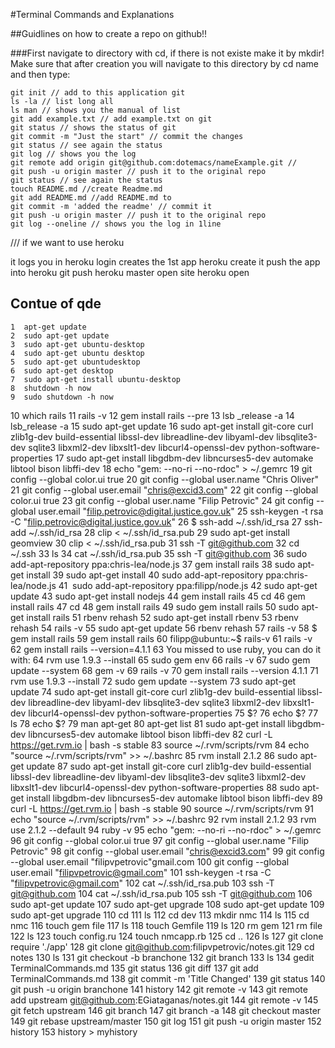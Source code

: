 #Terminal Commands and Explanations

##Guidlines on how to create a repo on github!!

###First navigate to directory with cd, if there is not existe make it by mkdir! Make sure that after creation you will navigate to this directory by cd name and then type:

    git init // add to this application git
    ls -la // list long all
    ls man // shows you the manual of list
    git add example.txt // add example.txt on git
    git status // shows the status of git
    git commit -m "Just the start" // commit the changes
    git status // see again the status
    git log // shows you the log
    git remote add origin git@github.com:dotemacs/nameExample.git //
    git push -u origin master // push it to the original repo
    git status // see again the status
    touch README.md //create Readme.md
    git add README.md //add README.md to 
    git commit -m 'added the readme' // commit it
    git push -u origin master // push it to the original repo
    git log --oneline // shows you the log in 1line

/// if we want to use heroku

it logs you in    heroku login
creates the 1st app    heroku create
it push the app into heroku    git push heroku master
open site    heroku open


## Contue of qde 

    1  apt-get update
    2  sudo apt-get update
    3  sudo apt-get ubuntu-desktop
    4  sudo apt-get ubuntu desktop
    5  sudo apt-get ubuntudesktop
    6  sudo apt-get desktop
    7  sudo apt-get install ubuntu-desktop
    8  shutdown -h now
    9  sudo shutdown -h now
   10  which rails
   11  rails -v
   12  gem  install rails --pre
   13  lsb _release -a 
   14  lsb_release -a
   15  sudo apt-get update
   16  sudo apt-get install git-core curl zlib1g-dev build-essential libssl-dev libreadline-dev libyaml-dev libsqlite3-dev sqlite3 libxml2-dev libxslt1-dev libcurl4-openssl-dev python-software-properties
   17  sudo apt-get install libgdbm-dev libncurses5-dev automake libtool bison libffi-dev
   18  echo "gem: --no-ri --no-rdoc" > ~/.gemrc
   19  git config --global color.ui true
   20  git config --global user.name "Chris Oliver"
   21  git config --global user.email "chris@excid3.com"
   22  git config --global color.ui true
   23  git config --global user.name "Filip Petrovic"
   24  git config --global user.email "filip.petrovic@digital.justice.gov.uk"
   25  ssh-keygen -t rsa -C "filip.petrovic@digital.justice.gov.uk"
   26  $ ssh-add ~/.ssh/id_rsa
   27  ssh-add ~/.ssh/id_rsa
   28  clip < ~/.ssh/id_rsa.pub
   29  sudo apt-get install geomview
   30  clip < ~/.ssh/id_rsa.pub
   31  ssh -T git@github.com
   32  cd ~/.ssh
   33  ls
   34  cat ~/.ssh/id_rsa.pub
   35  ssh -T git@github.com
   36  sudo add-apt-repository ppa:chris-lea/node.js
   37  gem install rails
   38  sudo apt-get install <selceted package>
   39  sudo apt-get install <ruby>
   40  sudo add-apt-repository ppa:chris-lea/node.js
   41  
sudo add-apt-repository ppa:filipp/node.js
   42  sudo apt-get update
   43  sudo apt-get install nodejs
   44  gem install rails
   45  cd
   46  gem install rails
   47  cd
   48  gem install rails
   49  sudo gem install rails
   50  sudo apt-get install rails
   51  rbenv rehash
   52  sudo apt-get install rbenv
   53  rbenv rehash
   54  rails -v 
   55  sudo apt-get update
   56  rbenv rehash
   57  rails -v 
   58  $ gem install rails
   59  gem install rails
   60  filipp@ubuntu:~$ rails-v
   61  rails -v
   62  gem install rails --version=4.1.1
   63  You missed to use ruby, you can do it with:
   64  rvm use 1.9.3 --install
   65  sudo gem env
   66  rails -v
   67  sudo gem update --system
   68  gem -v
   69  rails -v
   70  gem install rails --version 4.1.1
   71  rvm use 1.9.3 --install
   72  sudo gem update --system
   73  sudo apt-get update
   74  sudo apt-get install git-core curl zlib1g-dev build-essential libssl-dev libreadline-dev libyaml-dev libsqlite3-dev sqlite3 libxml2-dev libxslt1-dev libcurl4-openssl-dev python-software-properties
   75  $?
   76  echo $?
   77  ls
   78  echo $?
   79  man apt-get
   80  apt-get list
   81  sudo apt-get install libgdbm-dev libncurses5-dev automake libtool bison libffi-dev
   82  curl -L https://get.rvm.io | bash -s stable
   83  source ~/.rvm/scripts/rvm
   84  echo "source ~/.rvm/scripts/rvm" >> ~/.bashrc
   85  rvm install 2.1.2
   86  sudo apt-get update
   87  sudo apt-get install git-core curl zlib1g-dev build-essential libssl-dev libreadline-dev libyaml-dev libsqlite3-dev sqlite3 libxml2-dev libxslt1-dev libcurl4-openssl-dev python-software-properties
   88  sudo apt-get install libgdbm-dev libncurses5-dev automake libtool bison libffi-dev
   89  curl -L https://get.rvm.io | bash -s stable
   90  source ~/.rvm/scripts/rvm
   91  echo "source ~/.rvm/scripts/rvm" >> ~/.bashrc
   92  rvm install 2.1.2
   93  rvm use 2.1.2 --default
   94  ruby -v
   95  echo "gem: --no-ri --no-rdoc" > ~/.gemrc
   96  git config --global color.ui true
   97  git config --global user.name "Filip Petrovic"
   98  git config --global user.email "chris@excid3.com"
   99  git config --global user.email "filipvpetrovic"gmail.com
  100  git config --global user.email "filipvpetrovic@gmail.com"
  101  ssh-keygen -t rsa -C "filipvpetrovic@gmail.com"
  102  cat ~/.ssh/id_rsa.pub
  103  ssh -T git@github.com
  104  cat ~/.ssh/id_rsa.pub
  105  ssh -T git@github.com
  106  sudo apt-get update
  107  sudo apt-get upgrade
  108  sudo apt-get update
  109  sudo apt-get upgrade
  110  cd
  111  ls
  112  cd dev
  113  mkdir nmc
  114  ls
  115  cd nmc
  116  touch gem file
  117  ls
  118  touch Gemfile
  119  ls
  120  rm gem
  121  rm file
  122  ls
  123  touch config.ru
  124  touch nmcapp.rb
  125  cd ..
  126  ls
  127  git clone require './app'
  128  git clone git@github.com:filipvpetrovic/notes.git
  129  cd notes
  130  ls
  131  git checkout -b branchone
  132  git branch
  133  ls
  134  gedit TerminalCommands.md
  135  git status
  136  git diff
  137  git add TerminalCommands.md
  138  git commit -m 'Title Changed'
  139  git status
  140  git push -u origin branchone
  141  history
  142  git remote -v
  143  git remote add upstream git@github.com:EGiataganas/notes.git
  144  git remote -v
  145  git fetch upstream 
  146  git branch 
  147  git branch -a
  148  git checkout master 
  149  git rebase upstream/master
  150  git log
  151  git push -u origin master 
  152  history
  153  history > myhistory 
